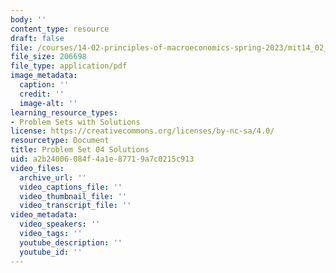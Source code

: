 ```yaml
---
body: ''
content_type: resource
draft: false
file: /courses/14-02-principles-of-macroeconomics-spring-2023/mit14_02_s23_pset4_solutions.pdf
file_size: 206698
file_type: application/pdf
image_metadata:
  caption: ''
  credit: ''
  image-alt: ''
learning_resource_types:
- Problem Sets with Solutions
license: https://creativecommons.org/licenses/by-nc-sa/4.0/
resourcetype: Document
title: Problem Set 04 Solutions
uid: a2b24006-084f-4a1e-8771-9a7c0215c913
video_files:
  archive_url: ''
  video_captions_file: ''
  video_thumbnail_file: ''
  video_transcript_file: ''
video_metadata:
  video_speakers: ''
  video_tags: ''
  youtube_description: ''
  youtube_id: ''
---
```

